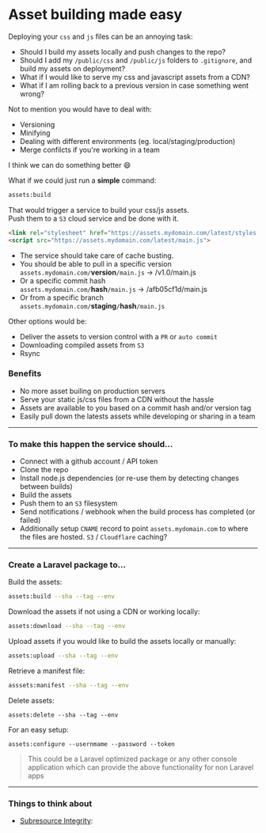 # Asset building made easy


Deploying your `css` and `js` files can be  an annoying task:

- Should I build my assets locally and push changes to the repo?
- Should I add my `/public/css` and `/public/js` folders to `.gitignore`, and build my assets on deployment?
- What if I would like to serve my css and javascript assets from a CDN?
- What if I am rolling back to a previous version in case something went wrong?

Not to mention you would have to deal with:
- Versioning
- Minifying
- Dealing with different environments (eg. local/staging/production)
- Merge confilcts if you're working in a team

I think we can do something better :smile:

What if we could just run a **simple** command:

```bash
assets:build
```

That would trigger a service to build your css/js assets.  
Push them to a `S3` cloud service and be done with it. 

```html
<link rel="stylesheet" href="https://assets.mydomain.com/latest/styles.css">
<script src="https://assets.mydomain.com/latest/main.js">
```

- The service should take care of cache busting.
- You should be able to pull in a specific version  
`assets.mydomain.com/`**version**`/main.js` -> /v1.0/main.js
- Or a specific commit hash  
`assets.mydomain.com/`**hash**`/main.js` -> /afb05cf1d/main.js
- Or from a specific branch  
`assets.mydomain.com/`**staging**`/`**hash**`/main.js`

Other options would be:
- Deliver the assets to version control with a `PR` or `auto commit`
- Downloading compiled assets from `S3`
- Rsync

### Benefits

- No more asset builing on production servers
- Serve your static js/css files from a CDN without the hassle
- Assets are available to you based on a commit hash and/or version tag
- Easily pull down the latests assets while developing or sharing in a team

<hr>

### To make this happen the service should...

- Connect with a github account / API token
- Clone the repo
- Install node.js dependencies (or re-use them by detecting changes between builds)
- Build the assets
- Push them to an `S3` filesystem
- Send notifications / webhook when the build process has completed (or failed)
- Additionally setup `CNAME` record to point `assets.mydomain.com` to where the files are hosted. `S3` / `Cloudflare` caching?

<hr>

### Create a Laravel package to...

Build the assets:

```bash
assets:build --sha --tag --env
```

Download the assets if not using a CDN or working locally:

```bash
assets:download --sha --tag --env
```

Upload assets if you would like to build the assets locally or manually:
```bash
assets:upload --sha --tag --env
```

Retrieve a manifest file:

```bash
asssets:manifest --sha --tag --env
```

Delete assets:

```
assets:delete --sha --tag --env
```

For an easy setup:

```
assets:configure --usernmame --password --token
```

> This could be a Laravel optimized package or any other console application which can provide the above functionality for non Laravel apps

<hr>

### Things to think about

- [Subresource Integrity](https://www.w3.org/TR/SRI/): <script integrity="sha384...">
- [Cross-origin resource sharing](https://en.wikipedia.org/wiki/Cross-origin_resource_sharing)
